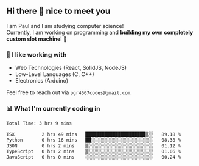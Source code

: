## Hi there 👋 nice to meet you

I am Paul and I am studying computer science!  
Currently, I am working on programming and **building my own completely custom slot machine**! 🎰

### 🔭 I like working with
- Web Technologies (React, SolidJS, NodeJS)
- Low-Level Languages (C, C++)
- Electronics (Arduino)

Feel free to reach out via `pgr4567codes@gmail.com`.

### 📊 What I'm currently coding in
<!--START_SECTION:waka-->

```txt
Total Time: 3 hrs 9 mins

TSX          2 hrs 49 mins   ██████████████████████▒░░   89.18 %
Python       0 hrs 16 mins   ██░░░░░░░░░░░░░░░░░░░░░░░   08.38 %
JSON         0 hrs 2 mins    ▒░░░░░░░░░░░░░░░░░░░░░░░░   01.12 %
TypeScript   0 hrs 2 mins    ▒░░░░░░░░░░░░░░░░░░░░░░░░   01.06 %
JavaScript   0 hrs 0 mins    ░░░░░░░░░░░░░░░░░░░░░░░░░   00.24 %
```

<!--END_SECTION:waka-->
